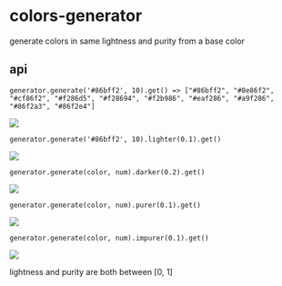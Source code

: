 # colors-generator

generate colors in same lightness and purity from a base color

## api

```
generator.generate('#86bff2', 10).get() => ["#86bff2", "#8e86f2", "#cf86f2", "#f286d5", "#f28694", "#f2b986", "#eaf286", "#a9f286", "#86f2a3", "#86f2e4"]
```

![](https://img.alicdn.com/tfs/TB1FEnmQFXXXXcjXVXXXXXXXXXX-1379-145.png)

```
generator.generate('#86bff2', 10).lighter(0.1).get()
```

![](https://img.alicdn.com/tfs/TB1DOLFQFXXXXceXpXXXXXXXXXX-1382-132.png)


```
generator.generate(color, num).darker(0.2).get()
```

![](https://img.alicdn.com/tfs/TB1uo2VQFXXXXXiXXXXXXXXXXXX-1376-117.png)

```
generator.generate(color, num).purer(0.1).get()
```

![](https://img.alicdn.com/tfs/TB1xbPmQFXXXXceXVXXXXXXXXXX-1390-134.png)

```
generator.generate(color, num).impurer(0.1).get()
```

![](https://img.alicdn.com/tfs/TB1FEnmQFXXXXcjXVXXXXXXXXXX-1379-145.png)

lightness and purity are both between [0, 1]
